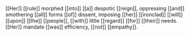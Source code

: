 [[Her]] [[rule]] morphed [[into]] [[a]] despotic [[reign]], oppressing [[and]] smothering [[all]] forms [[of]] dissent, imposing [[her]] [[ironclad]] [[will]] [[upon]] [[the]] [[people]], [[with]] little [[regard]] [[for]] [[their]] needs. [[Her]] mandate [[was]] efficiency, [[not]] [[empathy]].